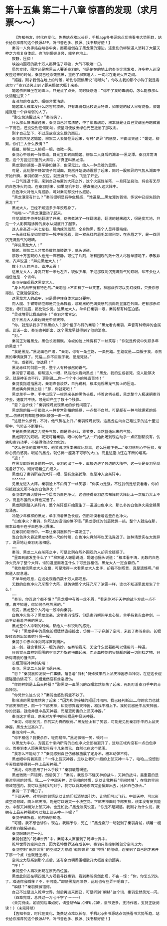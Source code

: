 # 第十五集 第二十八章 惊喜的发现（求月票～～）
        【告知书友，时代在变化，免费站点难以长存，手机app多书源站点切换看书大势所趋，站长给你推荐的这个换源APP，听书音色多、换源、找书都好使！】
       秦羽一人负手站在峡谷中央，而媚姬倒在了黑龙潭的潭边，连重伤的柳絮道人消耗了大量天神之力修复身体后，也飞到媚姬身旁，瘫坐在地上。
       寂静，压抑！
       峡谷内围观的数十万人都屏住了呼吸，大气不敢喘一口。
       局势立转，刚才还是熊黑三人要杀秦羽的，可是倒在的地上的秦羽突然发难，许多神人还没反应过来的时候，秦羽已经杀死熊黑，重伤了柳絮道人，一切尽在电光火石之间。
       “媚姬，刚才我倒在地上的时候，听到你跟熊黑说‘毒魂勾’，你攻击我的那个小钩子就是毒魂勾？”秦羽淡笑走到了距离媚姬大概十米处。
       媚姬依旧瘫坐在地面上，只是点了点头，同时疑惑道：“你中了我的毒魂勾，怎么能够那么快清醒过来？”
       毒魂勾的攻击力，媚姬非常清楚。
       媚姬本人根本没什么厉害的攻击，只有毒魂勾比较诡异特殊，如果她的敌人早有防备，那媚姬就是一个非常弱的人了。
       “那么快清醒过来？”秦羽笑了。
       什么那么快清醒过来，秦羽自己非常清楚，中了那毒魂勾，根本就是让自己灵魂金丹略微震一下而已，还没受到任何影响，流星泪便放出绿色光芒抵消了那攻击。
       刚才自己坠下，不过是故意这么做的而已。
       秦羽忽然见这媚姬、柳絮二人表情怪异起来，有种‘诡异’的感觉，不由淡笑道：“媚姬，柳絮，你们二人什么表情？”
       媚姬、柳絮二人相视一眼，微微一笑。
       秦羽心中感到一阵悸动，目光立即转向媚姬、柳絮二人身后的湖泊——黑龙潭。秦羽非常清楚，这个方圆过百里的大湖泊，才真正叫黑龙潭。
       黑龙潭的湖面一直平静如镜子，幽深无比，给人一种灵魂的震慑。
       可是，此刻那平静如镜子的湖面，竟然开始波动震颤了起来，同时一股邪异的气势从湖面中开始升腾，秦羽的第一反应，就是身形一动，飞退了开去。
       一口气连退十里，来到自己布置的大阵之外，这个火属性杀阵，一旦阵法启动，将会有无尽的白色净火灼烧。在秦羽想来，如果见机不妙，便直接进入这大阵中。
       白色净火对他人有威胁，可对秦羽却没什么威胁。
       “黑龙潭里有什么？”秦羽很明显有种危机感，“难道是……黑龙潭的首领，传说中已经失踪的黑龙？”
       黑龙大人，已经不知道多少年没现身了。
       “嗡嗡～～”黑龙潭震动了起来。
       只见湖面中央开始翻滚了开来，仿佛煮沸了一样翻滚着，翻滚的越来越大，很是突兀地，只见一个人影脚踏沸腾的泉水从湖底升了起来。
       这人身高近一米七左右，肌肉成流线型，全身黝黑，整个人显得很精瘦。
       一头赤红短发如同钢针一般冲天竖着，那一双赤红的眉毛如同利剑，在赤眉之下，是一双阴沉充满煞气的眼睛。
       “拜见黑龙大人！”
       媚姬、柳絮二人非常恭敬的单膝跪下，低头说道。
       那数十万围观的人也是一阵寂静，可过了片刻，所有围观的数十万人尽皆单膝跪下，恭敬非常，齐声说道：“拜见黑龙大人！”
       数十万人的声音，直冲云霄！
       这黑龙大人，身高只有一米七左右，貌似少年，不过那双阴沉充满煞气的双眼，却不会让人相信他是一个青年。
       秦羽仔细观看这黑龙大人。
       “身上的战甲挺有特色的。”秦羽脸上不由有了一丝笑意，神器战衣可以变幻模样，只要你想得到，它就能够变化。
       这黑龙大人的战甲，只是保护住身体大部分要害。
       而大腿、手臂等部位却是完全赤裸着，那黝黑的充满美感的肌肉则显露在外面。还有那赤红短发，赤红剑眉，都比较少见。这黑龙大人，单单扫秦羽一眼，秦羽都有种压迫感。
       “灵魂境界比我高的多！”秦羽非常肯定。
       这个黑龙大人最起码是中部天神。
       “你，就是杀我手下熊黑的人？那个擅于布阵的秦羽？”黑龙看向秦羽，声音有种奇异的金属感。此话一出，秦羽也判断出，这个黑龙早就得到了他的消息。
       “对。”
       秦羽正对着黑龙，黑色长发飘飘，冷峻的脸上难得有了一丝笑容：“你就是传说中失踪多年的黑龙？”
       “我是黑龙。”黑龙面色严肃，“秦羽，你有一条生路，一条死路。生路就是……臣服于我，杀熊黑的事情就算了。死路……你不臣服于我，便是死路。”
       “生，或者死，你选择！”
       黑龙赤红的剑眉一挑，整个人有种傲然的霸气。
       秦羽瞥了媚姬、柳絮道人一眼，然后抬头看向黑龙：“黑龙，我的生或者死，没人能够决定，就是神王也不行，更别说……你一个个小小的强盗首领！”
       秦羽食指遥指黑龙，秦羽声音淡然，目光锐利，根本无视黑龙气势上的压迫。
       黑龙嘴角微微上翘：“那，你就死吧！”
       黑龙单手一伸，手中出现了一根两米长的黑色长棍，持着这柄长棍，黑龙整个人极速朝秦羽冲去，速度并不快，可是却产生了数十个残影。
       “恩？这步伐？”秦羽惊讶发现黑龙的步伐问题了。
       黑龙跑的每一步都给人一种非常别扭的感觉，一点都不自然。可是却有一种弓弦绷紧的感觉……仿佛时刻都能够做出最强一击一样。
       “这是什么步伐，不对，他气势在上升。”秦羽惊讶发现，这黑龙在向自己跑过来的这十里过程中，气势正不断攀升。
       不是耗费灵魂之力提升气势，而是靠步伐，靠节奏，自然营造出来的气势。
       黑龙阴沉的双眼，死死盯着秦羽，眼中的煞气从一开始出场到现在动手一点区别都没有，仿佛和秦羽动手，不值得他动全力似的。
       “这么任凭他蓄积气势，他灵魂境界本来就比我高，这么压迫下去……”秦羽感到心中压抑，有种心慌的感觉。眼前的黑龙，就仿佛一座高不可攀的大山，而且这座山还在不断的增高。
       “退！”
       在黑龙即将到身前的一刻，秦羽迈出了一步，直接迈进了旁边的大阵中，这一步是秦羽早就准备好了的，刚好踏着生门进入。
       黑龙扫了秦羽所在的大阵一眼，没有丝毫犹豫，也是冲入这杀阵中。
       ××××××
       见黑龙进入大阵，秦羽脸上不由有了一丝笑容：“你实力是强，不过我倒是想要看看，你如何抵挡这无所不在的白色净火！”
       秦羽体内真火提升一个层次为白色净火，这也使得秦羽这次布阵的大阵比上一次威力大上不少。而且布置的大阵也完善了。
       黑龙刚刚踏入杀阵内，整个杀阵便开始诞生了一道道白色净火，那么多的白色净火完全朝黑龙涌去。
       冷酷少年模样的黑龙，单手持着黑色长棍，依旧冷漠看着这些白色净火。
       “白色净火？秦羽，你阵法的造诣的确不错。”黑龙赤红的剑眉微微一挑，整个人就站在那，根本丝毫不在乎白色净火靠来。
       在秦羽的期待中，一幕让秦羽震惊的一幕发生了。
       当白色净火靠近黑龙体表一尺的时候，白色净火竟然再也无法靠近了。这种场景实在太诡异了，诡异地让秦羽无法相信。
       ……
       秦羽、黑龙二人在杀阵之中，可是此刻在阵外围观的人却完全疑惑了。
       “里面到底发生什么了？”柳絮道人皱眉说道，媚姬也摇头说道：“根本看不清，无数的白色净火充斥了整个大阵，谁知道里面发生什么？可是我相信，黑龙大人一定会赢的。”
       “我也相信黑龙大人会赢，可是难得一次看黑龙大人出手，却看不到场景，真是遗憾啊。”柳絮道人叹息道。
       不单单他叹息，在远处观看的数十万人都叹息。
       无数的白色净火充斥整个大阵，就仿佛整个大阵充斥了浓雾一样，谁也不知道里面发生了什么！
       ……
       “秦羽，你连这个都不懂？”黑龙眼中有着一丝不屑，“看来你对于天神的战斗方式一点不懂，真不知道，你如何杀死熊黑的。”
       说完，黑龙整个人闪电一般冲向秦羽。
       白色净火伤不了黑龙丝毫，这令秦羽惊讶，但是秦羽瞬间平息心情。单手持着赤血神剑，一动不动看着冲来的黑龙。
       黑龙整个人冲刺的时候，都给人一种锐利的感觉。
       “呼！”黑龙手中的黑色长棍猛然直接捣出，仿佛一下子穿越了空间，来到了秦羽身前。长棍旋转着刺出如毒蛇吐信一般。
       秦羽手中赤血神剑同样直刺而出。
       这一剑，蕴含着惊天一棍的奥妙，在秦羽看来，无论什么武器都可以使用同一种道。
       只感觉赤血神剑周围的空间之力旋转扭曲起来，而赤血神剑的尖端却刺破一切阻挡之物，只听得清脆的撞击声。
       长棍顶端对神剑尖端！
       秦羽、黑龙二人皆是飞退开来。
       “恩？”秦羽震惊发现一件事情，蕴含着‘锋利’特殊效果的上品天神器赤血神剑，在这这长棍硬碰硬的情况下，长棍竟然没有丝毫损伤。
       “你的神剑是上品天神器？”那黑龙一直阴沉的双眼忽然炽热了起来，死死盯着秦羽手中的赤血神剑。
       “你凭什么这么说？”秦羽也感到有些不妙了。
       那冷漠的黑龙竟然笑了起来：“因为和你接触的短短时间内，我已经判断出……你的实力也就下部天神而已，而一个下部天神，却能够靠着天神器，和我不相上下。我的武器是中品天神器，你的武器，就绝非是中品天神器，而是更厉害的上品天神器。”
       秦羽这才明白，原来对方手中的长棍是中品天神器。
       “秦羽，你别反抗，你的实力真的很弱。”黑龙脸上有了笑容，可能是见到秦羽手中的上品天神器，黑龙太过高兴了。
       秦羽冷哼一声。
       “你不相信？我要杀你，轻而易举。”黑龙微微一笑，顿时——
       以黑龙为中心，方圆五十米内所有的白色净火全部被避开了，这块区域内没有一点白色净火。而秦羽本人距离黑龙只有十几米而已，自然也在这个范围。
       “我怎么不能动了？”秦羽感到自己仿佛被施展了定身术，根本动弹不得。
       黑龙眼中有着笑意：“一件上品天神器，足以让我和一般的上部天神一斗了。哈哈……没想到今天我能够得到一件上品天神器。”
       “黑龙，你到底用了什么手段？”秦羽皱眉喝道。
       黑龙微微一阵错愕，然后笑了：“秦羽，我说你不懂天神的战斗，天神的战斗，最重要的是靠对空间的领悟。我……一个中部天神，对空间的领悟，足以让我拥有‘空间领域’，在我的空间领域范围内，我可以压制我的对手，我可以将其他东西完全摒弃出去，比如白色净火。”
       秦羽一下子明白了。
       “下部天神，对空间的领悟足以让他们抵消地面引力，让他们可以飞行。中部天神，可以形成空间领域。而上部天神，则是可以毁灭一小块空间。下部天神面对中部天神，根本没有反抗能力，中部天神面对上部天神，也是如此。”黑龙淡笑说道，“你是不是疑惑，我刚才为什么说，我拥有上品天神器就可以和上部天神一斗呢？”
       秦羽仔细听着，他的确想知道。
       “可惜，我不想告诉你，现在，我赐予你，死亡！”黑龙身形一动就到了秦羽身前，横着一棍就对秦羽脑袋砸去。
       秦羽眼睛光芒一闪。
       秦羽创造的‘乾坤世界’中，秦羽本人直接到了乾坤世界中。
       乾坤世界的空间之力，因为乾坤世界还在成长中，秦羽只能控制着部分空间之力。
       秦羽控制‘乾坤世界’的空间之力穿越‘乾坤世界’和‘神界’的阻碍，连接到了自己刚才离开了那一个点（也就是坐标）。
       空间之力联系到那个点后，还有余力朝周围幅散开大概百米的距离。
       “呼！”
       秦羽整个人再次出现在原先的位置。
       黑龙此刻还在朝四面八方观看寻找秦羽，看到秦羽突然出现，不由一惊：“你，你怎么消失了，难道你会瞬移？不，不可能。”即使黑龙再冷静，此刻也有些弄不明白了。
       “瞬移？”秦羽微微错愕。
       自己不过是进入乾坤世界，然后再进来而已，可是听到‘瞬移’这个词，秦羽忽然灵光一闪。
       （四章完成，总共过一万七千字了～～～）
       (未完待续，如欲知后事如何，请登陆WWW.CMFU.COM，章节更多，支持作者，支持正版阅读！)（未完待续）
       【告知书友，时代在变化，免费站点难以长存，手机app多书源站点切换看书大势所趋，站长给你推荐的这个换源APP，听书音色多、换源、找书都好使！】